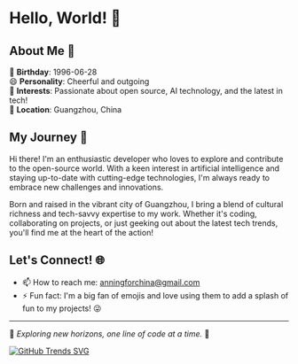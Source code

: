 # Hello, World! 👋

## About Me 🌟

🎉 **Birthday**: 1996-06-28  
😄 **Personality**: Cheerful and outgoing  
💖 **Interests**: Passionate about open source, AI technology, and the latest in tech!  
📍 **Location**: Guangzhou, China

## My Journey 🚀

Hi there! I'm an enthusiastic developer who loves to explore and contribute to the open-source world. With a keen interest in artificial intelligence and staying up-to-date with cutting-edge technologies, I'm always ready to embrace new challenges and innovations.

Born and raised in the vibrant city of Guangzhou, I bring a blend of cultural richness and tech-savvy expertise to my work. Whether it's coding, collaborating on projects, or just geeking out about the latest tech trends, you'll find me at the heart of the action!

## Let's Connect! 🌐

- 📫 How to reach me: anningforchina@gmail.com
- ⚡ Fun fact: I'm a big fan of emojis and love using them to add a splash of fun to my projects! 😜

---

🌱 *Exploring new horizons, one line of code at a time.* 🌱


[![GitHub Trends SVG](https://api.githubtrends.io/user/svg/Anning01/langs)](https://githubtrends.io)
